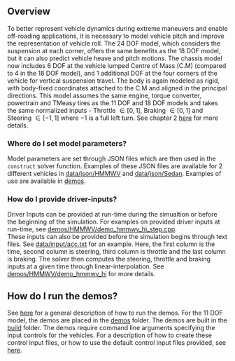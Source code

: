 ## Overview
To better represent vehicle dynamics during extreme maneuvers and enable off-roading applications, it is necessary to model vehicle pitch and improve the representation of vehicle roll. The 24 DOF model, which considers the suspension at each corner, offers the same benefits as the 18 DOF model, but it can also predict vehicle heave and pitch motions. The chassis model now includes 6 DOF at the vehicle lumped Centre of Mass (C.M) (compared to 4 in the 18 DOF model), and 1 additional DOF at the four corners of the vehicle for vertical suspension travel. The body is again modeled as rigid, with body-fixed coordinates attached to the C.M and aligned in the principal directions. This model assumes the same engine, torque converter, powertrain and TMeasy tires as the 11 DOF and 18 DOF models and takes the same normalized inputs - Throttle $\in [0,1]$, Braking $\in [0,1]$ and Steering $\in [-1,1]$ where $-1$ is a full left turn. See chapter 2 [here](https://uwmadison.box.com/s/2tsvr4adbrzklle30z0twpu2nlzvlayc) for more details.

### Where do I set model parameters?
Model parameters are set through JSON files which are then used in the `construct` solver function. Examples of these JSON files are available for 2 different vehicles in [data/json/HMMWV](./data/json/HMMWV) and [data/json/Sedan](./data/json/Sedan). Examples of use are available in [demos](./demos/).

### How do I provide driver-inputs?
Driver Inputs can be provided at run-time during the simualtion or before the beginning of the simulation. For examples on provided driver inputs at run-time, see [demos/HMMWV/demo_hmmwv_hi_step.cpp](./demos/HMMWV/demo_hmmwv_hi_step.cpp).  
These inputs can also be provided before the simulation begins through text files. See [data/input/acc.txt](./data/input/acc.txt) for an example. Here, the first column is the time, second column is steering, third column is throttle and the last column is braking. The solver then computes the steering, throttle and braking inputs at a given time through linear-interpolation. See [demos/HMMWV/demo_hmmwv_hi](./demos/HMMWV/demo_hmmwv_hi.cpp) for more details.

## How do I run the demos?
See [here](../README.md#how-do-i-use-the-models) for a general description of how to run the demos. For the 11 DOF model, the demos are placed in the [demos](./demos) folder. The demos are built in the [build](../README.md#generate) folder. The demos require command line arguments specifying the input controls for the vehicles. For a description of how to create these control input files, or how to use the default control input files provided, see [here](./README.md#how-do-i-provide-driver-inputs).
